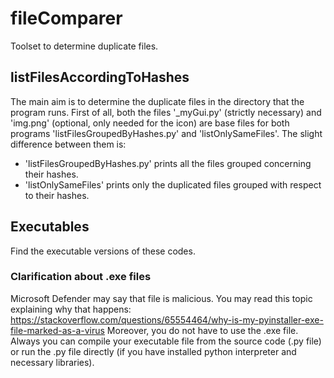 # fileComparer
Toolset to determine duplicate files.
## listFilesAccordingToHashes
The main aim is to determine the duplicate files in the directory that the program runs. First of all, both the files '_myGui.py' (strictly necessary) and 'img.png' (optional,  only needed for the icon) are base files for both programs 'listFilesGroupedByHashes.py' and 'listOnlySameFiles'. The slight difference between them is:
- 'listFilesGroupedByHashes.py' prints all the files grouped concerning their hashes.
- 'listOnlySameFiles' prints only the duplicated files grouped with respect to their hashes.

## Executables
Find the executable versions of these codes.
### Clarification about .exe files

Microsoft Defender may say that file is malicious. You may read this topic explaining why that happens: https://stackoverflow.com/questions/65554464/why-is-my-pyinstaller-exe-file-marked-as-a-virus Moreover, you do not have to use the .exe file. Always you can compile your executable file from the source code (.py file) or run the .py file directly (if you have installed python interpreter and necessary libraries).
